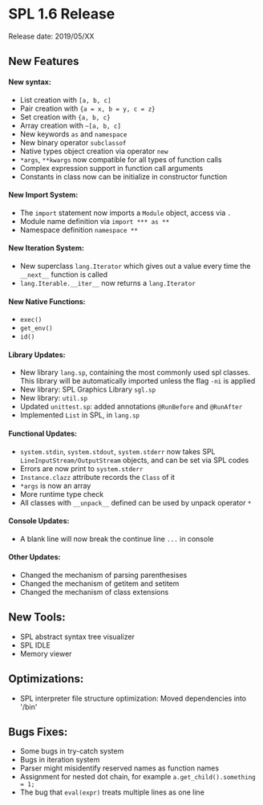 # SPL 1.6 Release

Release date: 2019/05/XX

## New Features

#### New syntax:
* List creation with `[a, b, c]`
* Pair creation with `{a = x, b = y, c = z}`
* Set creation with `{a, b, c}`
* Array creation with `~[a, b, c]`
* New keywords `as` and `namespace`
* New binary operator `subclassof`
* Native types object creation via operator `new`
* `*args`, `**kwargs` now compatible for all types of function calls
* Complex expression support in function call arguments
* Constants in class now can be initialize in constructor function

#### New Import System:
* The `import` statement now imports a `Module` object, access via `.`
* Module name definition via `import *** as **`
* Namespace definition `namespace **`

#### New Iteration System:
* New superclass `lang.Iterator` which gives out a value every time the
`__next__` function is called
* `lang.Iterable.__iter__` now returns a `lang.Iterator`

#### New Native Functions:
* `exec()`
* `get_env()`
* `id()`

#### Library Updates:
* New library `lang.sp`, containing the most commonly used spl classes.
This library will be automatically imported unless the flag `-ni` is 
applied
* New library: SPL Graphics Library `sgl.sp`
* New library: `util.sp`
* Updated `unittest.sp`: added annotations `@RunBefore` and `@RunAfter`
* Implemented `List` in SPL, in `lang.sp`

#### Functional Updates:
* `system.stdin`, `system.stdout`, `system.stderr` now takes SPL 
`LineInputStream/OutputStream` objects, and can be set via SPL codes
* Errors are now print to `system.stderr`
* `Instance.clazz` attribute records the `Class` of it
* `*args` is now an array
* More runtime type check
* All classes with `__unpack__` defined can be used by unpack operator
`*`

#### Console Updates:
* A blank line will now break the continue line `...` in console

#### Other Updates:
* Changed the mechanism of parsing parenthesises
* Changed the mechanism of getitem and setitem
* Changed the mechanism of class extensions

## New Tools:
* SPL abstract syntax tree visualizer
* SPL IDLE
* Memory viewer

## Optimizations:
* SPL interpreter file structure optimization: Moved dependencies
into '/bin'

## Bugs Fixes:
* Some bugs in try-catch system
* Bugs in iteration system
* Parser might misidentify reserved names as function names
* Assignment for nested dot chain, for example 
`a.get_child().something = 1;`
* The bug that `eval(expr)` treats multiple lines as one line
